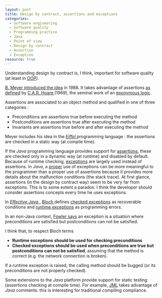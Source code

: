 ```yaml
--- 
layout: post 
title: Design by contract, assertions and exceptions
categories:
  - Software engineering
  - Software quality
  - Programming practice
  - Java
  - Point of view
  - Design by contract
  - Assertion
  - Exception
resource: true
---
```

<p>
Understanding design by contract is, I think, important for software quality (at least in <a href="http://en.wikipedia.org/wiki/Object-oriented_programming">OOP</a>).
</p>
<p>
	<span itemprop="citation" itemscope itemtype="http://schema.org/Book">
		<link itemprop="sameAs" href="http://www.worldcat.org/oclc/17675237"></link>
		<span itemprop="author" itemscope itemtype="http://schema.org/Person" itemid="#meyer">
			<a itemprop="sameAs" href="http://en.wikipedia.org/wiki/Bertrand_Meyer">
				<link itemprop="sameAs" href="http://viaf.org/viaf/51714577"></link>
				<span itemprop="name">
					B. 
					<span itemprop="givenName" style="display:none;">Bertrand</span>
					<span itemprop="familyName">Meyer</span>
				</span>
			</a>
		</span>
		<a href="http://en.wikipedia.org/wiki/Object-Oriented_Software_Construction">introduced the idea</a>
		in <span itemprop="copyrightYear">1988</span>. 
	</span>
	It takes advantage of 
	<span itemprop="citation" itemscope itemtype="http://schema.org/ScholarlyArticle">
		<link itemprop="sameAs" href="http://dx.doi.org/10.1145/363235.363259"></link>
		<span itemprop="about">assertions</span>
		<a href="http://dx.doi.org/10.1145/363235.363259"> as defined</a> 
		by 
		<span itemprop="author" itemscope itemtype="http://schema.org/Person">
			<a itemprop="sameAs" href="http://en.wikipedia.org/wiki/Tony_Hoare">
				<link itemprop="sameAs" href="http://viaf.org/viaf/108123782"></link>
				<span itemprop="name">
					C.A.R. 
					<span itemprop="givenName" style="display:none;">Charles</span>
					<span itemprop="additionalName" style="display:none;">Anthony</span>
					<span itemprop="additionalName" style="display:none;">Richard</span>
					<span itemprop="familyName">Hoare</span>
				</span>
			</a>
		</span>
		(<span itemprop="copyrightYear">1969</span>), the seminal work of an <a itemprop="about" href="http://en.wikipedia.org/wiki/Hoare_logic">eponymous logic</a>.
	</span>
</p>
<p>
Assertions are associated to an object method and qualified in one of three categories :
</p>
<ul>
	<li>Preconditions are assertions true before executing the method</li>
	<li>Postconditions are assertions true after executing the method</li>
	<li>Invariants are assertions true before and after executing the method</li>
</ul>
<p>
	<span itemscope itemtype="http://schema.org/SoftwareApplication">
		<span itemprop="author" itemscope itemtype="http://schema.org/Person" itemid="#meyer">
			<link itemprop="sameAs" href="#meyer">Meyer</link>
		</span> includes his idea in the 
		<em>
			<a itemprop="url" href="http://www.eiffel.com/">
			<span itemprop="name">Eiffel</span>
			</a>
		</em>
		<span itemprop="applicationCategory">programming language</span>
	</span> : the assertions are checked in a static way (at
	compile time).
</p>
<p>
	If the <em>Java</em> programming language provides support for <a href="http://docs.oracle.com/javase/7/docs/technotes/guides/language/assert.html">assertions</a>, these are checked only in a dynamic way (at runtime) and disabled by default. Because of runtime checking, <a href="http://docs.oracle.com/javase/tutorial/essential/exceptions/">exceptions</a> are largely used instead of assertions.	In <em>Java</em>, a <a href="http://docs.oracle.com/javase/tutorial/essential/exceptions/runtime.html">proper</a> use of exceptions can be more meaningful to the programmer than a proper use of assertions because it provides more details about the malfunction conditions (the stack trace). At first glance, assertions (in the design by contract way) seem to be very far from exceptions. This is to some extent a paradox: I think the developer should consider assertions concepts every time he uses exceptions.
</p>
<p>
	<span itemprop="citation" itemscope itemtype="http://schema.org/Book" itemid="#bloch-terms">
		In 
		<link itemprop="sameAs" href="http://www.worldcat.org/oclc/124025332"></link>
		<a itemprop="sameAs" href="http://www.pearsonhighered.com/educator/product/Effective-Java/9780321356680.page">
			<em><span itemprop="name">Effective Java</span></em>
		</a>, 
		<span itemprop="author" itemscope itemtype="http://schema.org/Person">
			<a itemprop="sameAs" href="http://en.wikipedia.org/wiki/Joshua_Bloch">
				<link itemprop="sameAs" href="http://viaf.org/viaf/71793922"></link>
				<link itemprop="sameAs" href="https://twitter.com/joshbloch"></link>
				<span itemprop="name">
					<span itemprop="familyName">Bloch</span>
				</span>
			</a>
		</span> 
		defines 		
		<a href="http://docs.oracle.com/javase/7/docs/api/java/lang/Exception.html">checked exceptions</a> as recoverable conditions and
		<a href="http://docs.oracle.com/javase/7/docs/api/java/lang/RuntimeException.html">runtime exceptions</a> as programming errors.
	</span> 
</p>
<p>
	In an non-Java context, 
	<span itemprop="citation" itemscope itemtype="http://schema.org/Book">
		<span itemprop="author" itemscope itemtype="http://schema.org/Person">
			<a itemprop="sameAs" href="http://en.wikipedia.org/wiki/Martin_Fowler">
				<link itemprop="sameAs" href="http://viaf.org/viaf/5145169"></link>
				<span itemprop="name">
					Fowler
				</span>
			</a>
		</span>
		<a itemprop="sameAs" href="http://www.worldcat.org/oclc/630586726">says</a>
		 an exception is a situation where preconditions are satisfied but postconditions can not be satisfied.
	</span>
</p>
<p>I think that, to respect <link itemprop="sameAs" href="#bloch-terms">Bloch terms</link></p>
<ul>
	<li><b>Runtime exceptions should be used for checking preconditions</b></li>
	<li>
		<b>Checked exceptions should be used when preconditions are true but postconditions can not be satisfied</b>, assuming that the method is correct (e.g. the network connection is broken).&nbsp;
	</li>
</ul>
<p>
If a runtime exception is raised, the calling method should be bugged (or its preconditions are not properly checked).
</p>
<p>
Some extensions to the <em>Java</em> platform provide support for static testing (assertions checking at compile time). For example, <a href="http://www.eecs.ucf.edu/~leavens/JML/">JML</a> takes advantage of <em>Java</em> comments: this is interesting for traditional compiling compliance.
</p>